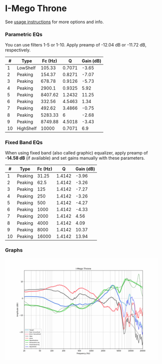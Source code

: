 # I-Mego Throne
See [usage instructions](https://github.com/jaakkopasanen/AutoEq#usage) for more options and info.

### Parametric EQs
You can use filters 1-5 or 1-10. Apply preamp of -12.04 dB or -11.72 dB, respectively.

|   # | Type      |   Fc (Hz) |      Q |   Gain (dB) |
|-----|-----------|-----------|--------|-------------|
|   1 | LowShelf  |    105.33 | 0.7071 |       -3.65 |
|   2 | Peaking   |    154.37 | 0.8271 |       -7.07 |
|   3 | Peaking   |    678.78 | 0.9126 |       -5.73 |
|   4 | Peaking   |   2900.1  | 0.9325 |        5.92 |
|   5 | Peaking   |   8407.62 | 1.2432 |       11.25 |
|   6 | Peaking   |    332.56 | 4.5463 |        1.34 |
|   7 | Peaking   |    492.62 | 3.4866 |       -0.75 |
|   8 | Peaking   |   5283.33 | 6      |       -2.68 |
|   9 | Peaking   |   8749.88 | 4.5018 |       -3.43 |
|  10 | HighShelf |  10000    | 0.7071 |        6.9  |

### Fixed Band EQs
When using fixed band (also called graphic) equalizer, apply preamp of **-14.58 dB** (if available) and set gains manually with these parameters.

|   # | Type    |   Fc (Hz) |      Q |   Gain (dB) |
|-----|---------|-----------|--------|-------------|
|   1 | Peaking |     31.25 | 1.4142 |       -3.96 |
|   2 | Peaking |     62.5  | 1.4142 |       -3.26 |
|   3 | Peaking |    125    | 1.4142 |       -7.27 |
|   4 | Peaking |    250    | 1.4142 |       -3.26 |
|   5 | Peaking |    500    | 1.4142 |       -4.27 |
|   6 | Peaking |   1000    | 1.4142 |       -4.33 |
|   7 | Peaking |   2000    | 1.4142 |        4.56 |
|   8 | Peaking |   4000    | 1.4142 |        4.09 |
|   9 | Peaking |   8000    | 1.4142 |       10.37 |
|  10 | Peaking |  16000    | 1.4142 |       13.94 |

### Graphs
![](./I-Mego%20Throne.png)
